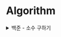 # Algorithm

<details>

 <summary> 백준 - 소수 구하기 </summary>
  * [1929 - 2025.09.09](1929_s3_20250909.py)
    * 생각의 흐름은 다음과 같음.
    * 1. a 부터 b 까지의 범위니 for 문 하나 필요, a부터 i까지 탐색하며 소수를 찾아야 하니 for 문 하나 더 필요
      > 시간초과
    * 2. 소수가 아닐 때는 바로 break 하여 탈출하기
      > 시간초과
    * 2. 2번째 for문에서 루트 i만큼만 탐색하면 됨
      > 틀림: a=1,2 일때의 예외처리
    * 3. a=1,2 일때 조건문으로 바로 2가 출력되도록하여 예외처리 해결
      > 틀림: b=1 일때의 예외 조건을 생각하지 못함
    * 4. b!=1 일때만 반복문 실행되도록 수정
      > 정답

</details>
